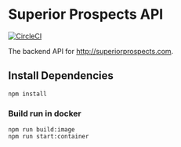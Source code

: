 # Superior Prospects API

[![CircleCI](https://circleci.com/gh/shaunfowler/superior-prospects-api/tree/master.svg?style=svg)](https://circleci.com/gh/shaunfowler/superior-prospects-api/tree/master)

The backend API for http://superiorprospects.com.

## Install Dependencies

`npm install`

### Build run in docker

```
npm run build:image
npm run start:container
```